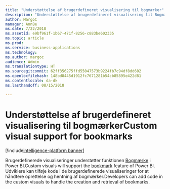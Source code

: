 ```yaml
---
title: "Understøttelse af brugerdefineret visualisering til bogmærker"
description: "Understøttelse af brugerdefineret visualisering til Bogmærker"
author: MargoC
manager: AnnBe
ms.date: 7/22/2018
ms.assetid: e9bf961f-1b67-471f-8256-c883be602335
ms.topic: article
ms.prod: 
ms.service: business-applications
ms.technology: 
ms.author: margoc
audience: Admin
ms.translationtype: HT
ms.sourcegitcommit: 62ff356275ffd55047573b9224fb7c94df8dd602
ms.openlocfilehash: 148bd8445d1912fc7671281b54cb85895e422d81
ms.contentlocale: da-dk
ms.lasthandoff: 08/15/2018

---
```

# <a name="custom-visual-support-for-bookmarks"></a><span data-ttu-id="ad09d-103">Understøttelse af brugerdefineret visualisering til bogmærker</span><span class="sxs-lookup"><span data-stu-id="ad09d-103">Custom visual support for bookmarks</span></span>

[!include[intelligence-platform banner](../../includes/intelligence-platform.md)]



<span data-ttu-id="ad09d-104">Brugerdefinerede visualiseringer understøtter funktionen [Bogmærke](https://docs.microsoft.com/power-bi/desktop-bookmarks) i Power BI.</span><span class="sxs-lookup"><span data-stu-id="ad09d-104">Custom visuals will support the [bookmark](https://docs.microsoft.com/power-bi/desktop-bookmarks) feature of Power BI.</span></span> <span data-ttu-id="ad09d-105">Udviklere kan tilføje kode i de brugerdefinerede visualiseringer for at håndtere oprettelse og hentning af bogmærker.</span><span class="sxs-lookup"><span data-stu-id="ad09d-105">Developers can add code in the custom visuals to handle the creation and retrieval of bookmarks.</span></span>


